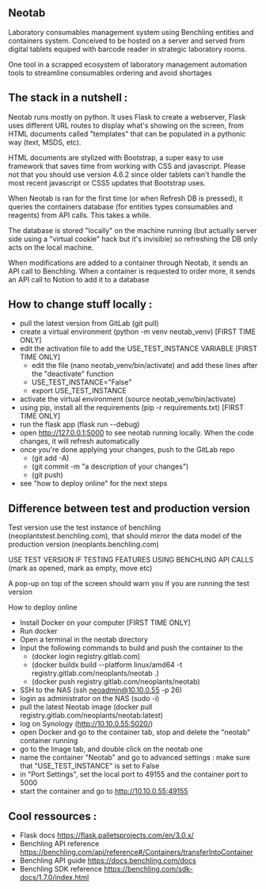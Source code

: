 ## Neotab

Laboratory consumables management system using Benchling entities and containers system. Conceived to be hosted on a server and served from digital tablets equiped with barcode reader in strategic laboratory rooms.

One tool in a scrapped ecosystem of laboratory management automation tools to streamline consumables ordering and avoid shortages


The stack in a nutshell :
-

Neotab runs mostly on python. It uses Flask to create a webserver, Flask uses different URL routes to display what's showing on the screen, from HTML documents called "templates" that can be populated in a pythonic way (text, MSDS, etc).

HTML documents are stylized with Bootstrap, a super easy to use framework that saves time from working with CSS and javascript. Please not that you should use version 4.6.2 since older tablets can't handle the most recent javascript or CSS5 updates that Bootstrap uses.

When Neotab is ran for the first time (or when Refresh DB is pressed), it queries the containers database (for entities types consumables and reagents) from API calls. This takes a while.

The database is stored "locally" on the machine running (but actually server side using a "virtual cookie" hack but it's invisible) so refreshing the DB only acts on the local machine.

When modifications are added to a container through Neotab, it sends an API call to Benchling.
When a container is requested to order more, it sends an API call to Notion to add it to a database


How to change stuff locally :
-

- pull the latest version from GitLab (git pull)
- create a virtual environment (python -m venv neotab_venv) [FIRST TIME ONLY]
- edit the activation file to add the USE_TEST_INSTANCE VARIABLE [FIRST TIME ONLY]
    - edit the file (nano neotab_venv/bin/activate) and add these lines after the "deactivate" function
    - USE_TEST_INSTANCE="False"
    - export USE_TEST_INSTANCE
- activate the virtual environment (source neotab_venv/bin/activate)
- using pip, install all the requirements (pip -r requirements.txt) [FIRST TIME ONLY]
- run the flask app (flask run --debug)
- open http://127.0.0.1:5000 to see neotab running locally. When the code changes, it will refresh automatically
- once you're done applying your changes, push to the GitLab repo
    - (git add -A)
    - (git commit -m "a description of your changes")
    - (git push)
- see "how to deploy online" for the next steps

Difference between test and production version
-

Test version use the test instance of benchling (neoplantstest.benchling.com), that should mirror the data model of the production version (neoplants.benchling.com)

USE TEST VERSION IF TESTING FEATURES USING BENCHLING API CALLS (mark as opened, mark as empty, move etc)

A pop-up on top of the screen should warn you if you are running the test version


How to deploy online
- Install Docker on your computer [FIRST TIME ONLY]
- Run docker
- Open a terminal in the neotab directory
- Input the following commands to build and push the container to the 
    - (docker login registry.gitlab.com)
    - (docker buildx build --platform linux/amd64 -t registry.gitlab.com/neoplants/neotab .)
    - (docker push registry.gitlab.com/neoplants/neotab)
- SSH to the NAS (ssh neoadmin@10.10.0.55 -p 26)
- login as administrator on the NAS (sudo -i)
- pull the latest Neotab image (docker pull registry.gitlab.com/neoplants/neotab:latest)
- log on Synology (http://10.10.0.55:5020/)
- open Docker and go to the container tab, stop and delete the "neotab" container running
- go to the Image tab, and double click on the neotab one
- name the container "Neotab" and go to advanced settings : make sure that "USE_TEST_INSTANCE" is set to False
- in "Port Settings", set the local port to 49155 and the container port to 5000
- start the container and go to http://10.10.0.55:49155



Cool ressources :
-

- Flask docs https://flask.palletsprojects.com/en/3.0.x/
- Benchling API reference https://benchling.com/api/reference#/Containers/transferIntoContainer
- Benchling API guide https://docs.benchling.com/docs
- Benchling SDK reference https://benchling.com/sdk-docs/1.7.0/index.html